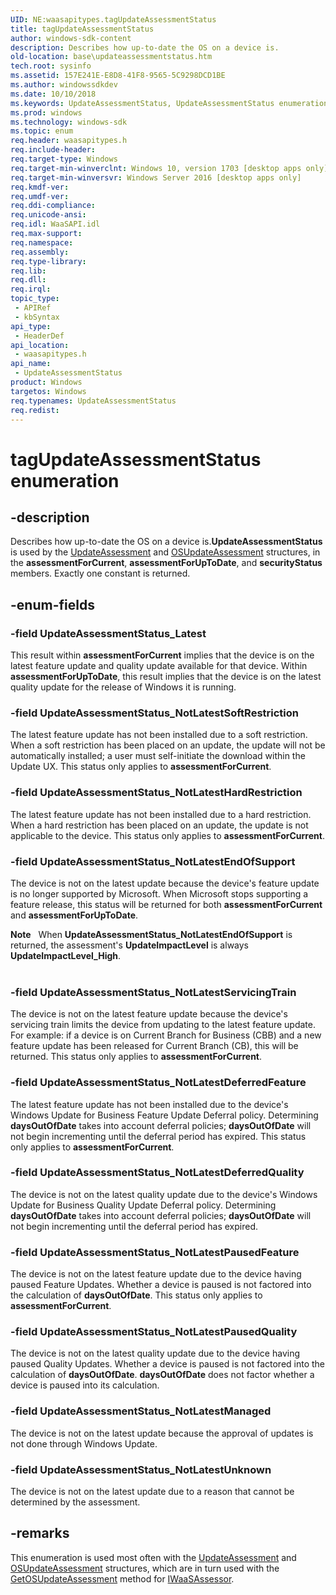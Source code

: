 ```yaml
---
UID: NE:waasapitypes.tagUpdateAssessmentStatus
title: tagUpdateAssessmentStatus
author: windows-sdk-content
description: Describes how up-to-date the OS on a device is.
old-location: base\updateassessmentstatus.htm
tech.root: sysinfo
ms.assetid: 157E241E-E8D8-41F8-9565-5C9298DCD1BE
ms.author: windowssdkdev
ms.date: 10/10/2018
ms.keywords: UpdateAssessmentStatus, UpdateAssessmentStatus enumeration, UpdateAssessmentStatus_Latest, UpdateAssessmentStatus_NotLatestDeferredFeature, UpdateAssessmentStatus_NotLatestDeferredQuality, UpdateAssessmentStatus_NotLatestEndOfSupport, UpdateAssessmentStatus_NotLatestHardRestriction, UpdateAssessmentStatus_NotLatestManaged, UpdateAssessmentStatus_NotLatestPausedFeature, UpdateAssessmentStatus_NotLatestPausedQuality, UpdateAssessmentStatus_NotLatestServicingTrain, UpdateAssessmentStatus_NotLatestSoftRestriction, UpdateAssessmentStatus_NotLatestUnknown, base.updateassessmentstatus, tagUpdateAssessmentStatus, waasapitypes/ UpdateAssessmentStatus_Latest, waasapitypes/ UpdateAssessmentStatus_NotLatestDeferredFeature, waasapitypes/ UpdateAssessmentStatus_NotLatestDeferredQuality, waasapitypes/ UpdateAssessmentStatus_NotLatestEndOfSupport, waasapitypes/ UpdateAssessmentStatus_NotLatestHardRestriction, waasapitypes/ UpdateAssessmentStatus_NotLatestManaged, waasapitypes/ UpdateAssessmentStatus_NotLatestPausedFeature, waasapitypes/ UpdateAssessmentStatus_NotLatestPausedQuality, waasapitypes/ UpdateAssessmentStatus_NotLatestServicingTrain, waasapitypes/ UpdateAssessmentStatus_NotLatestSoftRestriction, waasapitypes/ UpdateAssessmentStatus_NotLatestUnknown, waasapitypes/UpdateAssessmentStatus
ms.prod: windows
ms.technology: windows-sdk
ms.topic: enum
req.header: waasapitypes.h
req.include-header: 
req.target-type: Windows
req.target-min-winverclnt: Windows 10, version 1703 [desktop apps only]
req.target-min-winversvr: Windows Server 2016 [desktop apps only]
req.kmdf-ver: 
req.umdf-ver: 
req.ddi-compliance: 
req.unicode-ansi: 
req.idl: WaaSAPI.idl
req.max-support: 
req.namespace: 
req.assembly: 
req.type-library: 
req.lib: 
req.dll: 
req.irql: 
topic_type:
 - APIRef
 - kbSyntax
api_type:
 - HeaderDef
api_location:
 - waasapitypes.h
api_name:
 - UpdateAssessmentStatus
product: Windows
targetos: Windows
req.typenames: UpdateAssessmentStatus
req.redist: 
---
```


# tagUpdateAssessmentStatus enumeration


## -description


Describes how up-to-date the OS on a device is.<b>UpdateAssessmentStatus</b> is used by the <a href="https://msdn.microsoft.com/BD456DF6-4A29-41B4-8EB4-8F29910981E7">UpdateAssessment</a> and <a href="https://msdn.microsoft.com/D76D0587-E31E-48D2-9DF6-33444E4CA325">OSUpdateAssessment</a> structures, in the <b>assessmentForCurrent</b>, <b>assessmentForUpToDate</b>, and <b>securityStatus</b> members. Exactly one constant is returned.


## -enum-fields




### -field UpdateAssessmentStatus_Latest

This result within <b>assessmentForCurrent</b> implies that the device is on the latest feature update and quality update available for that device. Within <b>assessmentForUpToDate</b>, this result implies that the device is on the latest quality update for the release of Windows it is running.


### -field UpdateAssessmentStatus_NotLatestSoftRestriction

The latest feature update has not been installed due to a soft restriction. When a soft restriction has been placed on an update, the update will not be automatically installed; a user must self-initiate the download within the Update UX. This status only applies to <b>assessmentForCurrent</b>.


### -field UpdateAssessmentStatus_NotLatestHardRestriction

The latest feature update has not been installed due to a hard restriction. When a hard restriction has been placed on an update, the update is not applicable to the device. This status only applies to <b>assessmentForCurrent</b>.


### -field UpdateAssessmentStatus_NotLatestEndOfSupport

The device is not on the latest update because the device's feature update is no longer supported by Microsoft. When Microsoft stops supporting a feature release, this status will be returned for both <b>assessmentForCurrent</b> and <b>assessmentForUpToDate</b>. 
 


<div class="alert"><b>Note</b>   When <b>UpdateAssessmentStatus_NotLatestEndOfSupport</b> is returned, the assessment's <b>UpdateImpactLevel</b> is always <b>UpdateImpactLevel_High</b>.</div>
<div> </div>

### -field UpdateAssessmentStatus_NotLatestServicingTrain

The device is not on the latest feature update because the device's servicing train limits the device from updating to the latest feature update. For example: if a device is on Current Branch for Business (CBB) and a new feature update has been released for Current Branch (CB), this will be returned. This status only applies to <b>assessmentForCurrent</b>.


### -field UpdateAssessmentStatus_NotLatestDeferredFeature

The latest feature update has not been installed due to the device's Windows Update for Business Feature Update Deferral policy. Determining <b>daysOutOfDate</b> takes into account deferral policies; <b>daysOutOfDate</b> will not begin incrementing until the deferral period has expired. This status only applies to <b>assessmentForCurrent</b>.


### -field UpdateAssessmentStatus_NotLatestDeferredQuality

The device is not on the latest quality update due to the device's Windows Update for Business Quality Update Deferral policy.  Determining <b>daysOutOfDate</b> takes into account deferral policies; <b>daysOutOfDate</b> will not begin incrementing until the deferral period has expired. 


### -field UpdateAssessmentStatus_NotLatestPausedFeature

The device is not on the latest feature update due to the device having paused Feature Updates. Whether a device is paused is not factored into the calculation of <b>daysOutOfDate</b>. This status only applies to <b>assessmentForCurrent</b>.


### -field UpdateAssessmentStatus_NotLatestPausedQuality

The device is not on the latest quality update due to the device having paused Quality Updates. Whether a device is paused is not factored into the calculation of <b>daysOutOfDate</b>. <b>daysOutOfDate</b> does not factor whether a device is paused into its calculation. 


### -field UpdateAssessmentStatus_NotLatestManaged

The device is not on the latest update because the approval of updates is not done through Windows Update. 


### -field UpdateAssessmentStatus_NotLatestUnknown

The device is not on the latest update due to a reason that cannot be determined by the assessment. 


## -remarks



This enumeration is used most often with the <a href="https://msdn.microsoft.com/BD456DF6-4A29-41B4-8EB4-8F29910981E7">UpdateAssessment</a>  and <a href="https://msdn.microsoft.com/D76D0587-E31E-48D2-9DF6-33444E4CA325">OSUpdateAssessment</a> structures, which are in turn used with the <a href="https://msdn.microsoft.com/3123362E-6A1C-49BD-BE9C-0B8506EA944B">GetOSUpdateAssessment</a> method for <a href="https://msdn.microsoft.com/CE5D99C9-2348-4566-AC94-DFBA5B583503">IWaaSAssessor</a>.




